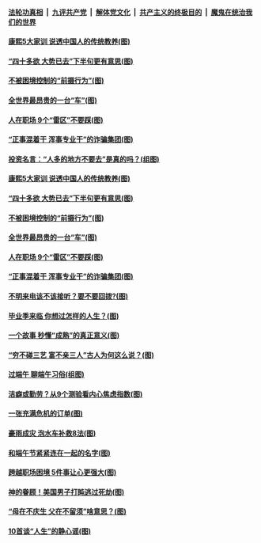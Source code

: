 ####  [法轮功真相](../../../../basic/blob/master/README.md?t=06280431) &nbsp;|&nbsp; [九评共产党](../../../../9ping.md/blob/master/README.md?t=06280431) &nbsp;|&nbsp; [解体党文化](../../../../jtdwh.md/blob/master/README.md?t=06280431)  &nbsp;|&nbsp; [共产主义的终极目的](../../../../gczydzjmd.md/blob/master/README.md?t=06280431) &nbsp;|&nbsp; [魔鬼在统治我们的世界](../../../../mgztzwmdsj.md/blob/master/README.md?t=06280431) 

#### [康熙5大家训 说透中国人的传统教养(图)](../pages/p8/937696.md?t=06280431) 

#### [“四十多欲 大势已去”下半句更有意思(图)](../pages/p8/937811.md?t=06280431) 

#### [不被困境控制的“前摄行为”(图)](../pages/p8/937145.md?t=06280431) 

#### [全世界最昂贵的一台“车”(图)](../pages/p8/937477.md?t=06280431) 

#### [人在职场 9个“雷区”不要踩(图)](../pages/p8/937766.md?t=06280431) 

#### [“正事混着干 浑事专业干”的诈骗集团(图)](../pages/p8/937732.md?t=06280431) 

#### [投资名言：“人多的地方不要去”是真的吗？(组图)](../pages/p8/937855.md?t=06280431) 

#### [康熙5大家训 说透中国人的传统教养(图)](../pages/p8/937696.md?t=06280431) 

#### [“四十多欲 大势已去”下半句更有意思(图)](../pages/p8/937811.md?t=06280431) 

#### [不被困境控制的“前摄行为”(图)](../pages/p8/937145.md?t=06280431) 

#### [全世界最昂贵的一台“车”(图)](../pages/p8/937477.md?t=06280431) 

#### [人在职场 9个“雷区”不要踩(图)](../pages/p8/937766.md?t=06280431) 

#### [“正事混着干 浑事专业干”的诈骗集团(图)](../pages/p8/937732.md?t=06280431) 

#### [不明来电该不该接听？要不要回拨?(图)](../pages/p8/936929.md?t=06280431) 

#### [毕业季来临 你想过怎样的人生？(图)](../pages/p8/937661.md?t=06280431) 

#### [一个故事 秒懂“成熟”的真正意义(图)](../pages/p8/936405.md?t=06280431) 

#### [“穷不碰三艺 富不亲三人”古人为何这么说？(图)](../pages/p8/937602.md?t=06280431) 

#### [过端午 聊端午习俗(组图)](../pages/p8/937246.md?t=06280431) 

#### [洁癖或勤劳？从9个测验看内心焦虑指数(图)](../pages/p8/937558.md?t=06280431) 

#### [一张充满危机的订单(图)](../pages/p8/936981.md?t=06280431) 

#### [豪雨成灾 泡水车补救8法(图)](../pages/p8/937526.md?t=06280431) 

#### [和端午节紧紧连在一起的名字(图)](../pages/p8/937448.md?t=06280431) 

#### [跨越职场困境 5件事让心更强大(图)](../pages/p8/937375.md?t=06280431) 

#### [神的眷顾！美国男子打盹逃过死劫(图)](../pages/p8/936985.md?t=06280431) 

#### [“母在不庆生 父在不留须”啥意思？(图)](../pages/p8/937234.md?t=06280431) 

#### [10首谈“人生”的静心谣(图)](../pages/p8/936965.md?t=06280431) 

